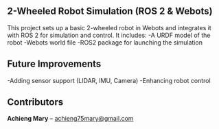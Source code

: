 ## 2-Wheeled Robot Simulation (ROS 2 & Webots)

This project sets up a basic 2-wheeled robot in Webots and integrates it with ROS 2 for simulation and control. It includes:
  -A URDF model of the robot
  -Webots world file
  -ROS2 package for launching the simulation

## Future Improvements

  -Adding sensor support (LIDAR, IMU, Camera)
  -Enhancing robot control

## Contributors

**Achieng Mary** – [achieng75mary@gmail.com](mailto:achieng75mary@gmail.com)
